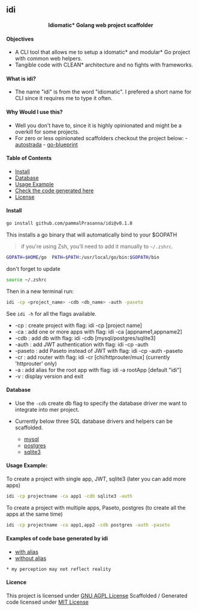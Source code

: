 <h2>idi</h2> 
<div style="text-align: center;">
  <h4>
	Idiomatic* Golang web project scaffolder
  </h4>
</div>

<h4>Objectives</h4>

- A CLI tool that allows me to setup a idomatic* and modular* Go project with common web helpers.
- Tangible code with CLEAN* architecture and no fights with frameworks.
  
<h4> What is idi?</h4>

- The name "idi" is from the word "idiomatic". I prefered a short name for CLI since it requires me to type it often.


<h4>Why Would I use this?</h4>

- Well you don't have to, since it is highly opinionated and might be a overkill for some projects.
- For zero or less opinionated scaffolders checkout the project below:
      - [autostrada](autostrada.dev) 
      - [go-blueprint](https://github.com/Melkeydev/go-blueprint) 
  

<h4>Table of Contents</h4>

- [Install](#install)
- [Database](#database-support)
- [Usage Example](#usage-example)
- [Check the code generated here](#gen-code)
- [License](#license)

<a id="install"></a>
<h4>
  Install
</h4>

```bash
go install github.com/pammalPrasanna/idi@v0.1.8
```

This installs a go binary that will automatically bind to your $GOPATH

> if you're using Zsh, you’ll need to add it manually to `~/.zshrc`.

```bash
GOPATH=$HOME/go  PATH=$PATH:/usr/local/go/bin:$GOPATH/bin
```

don't forget to update

```bash
source ~/.zshrc
```

Then in a new terminal run:

```bash
idi -cp <project_name> -cdb <db_name> -auth -paseto
```

See `idi -h` for all the flags available.

-  -cp : create project with flag: idi -cp [project name]
-  -ca : add one or more apps with flag: idi -ca [appname1,appname2]
-  -cdb : add db with flag: idi -cdb [mysql/postgres/sqlite3]
-  -auth : add JWT authentication with flag: idi -cp -auth
-  -paseto : add Paseto instead of JWT with flag: idi -cp -auth -paseto
-  -cr : add router with flag: idi -cr [chi/httprouter/mux] (currently 'httprouter' only)
-  -a : add alias for the root app with flag: idi -a rootApp [default "idi"]
-  -v :   display version and exit

<a id="database-support"></a>

<h4>
  Database 
</h4>

- Use the `-cdb` create db flag to specify the database driver me want to integrate into mer project.
- Currently below three SQL database drivers and helpers can be scaffolded.

  - [mysql](https://github.com/go-sql-driver/mysql)
  - [postgres](https://github.com/jackc/pgx/)
  - [sqlite3](https://github.com/mattn/go-sqlite3)


<a id="usage-example"></a>
<h4>
  Usage Example: 
</h4>

To create a project with single app, JWT, sqlite3 (later you can add more apps)
```bash
idi -cp projectname -ca app1 -cdb sqlite3 -auth
```
To create a project with multiple apps, Paseto, postgres (to create all the apps at the same time)
```bash
idi -cp projectname -ca app1,app2 -cdb postgres -auth -paseto
```

<a id="gen-code"></a>
<h4>
  Examples of code base generated by idi
</h4>

- [with alias](https://github.com/pammalPrasanna/idi/tree/main/examples/with-alias)
- [without alias](https://github.com/pammalPrasanna/idi/tree/main/examples/without-alias)


```* my perception may not reflect reality```


<a id="license"></a>
<h4>
  Licence
</h4>

This project is licensed under [GNU AGPL License](./LICENSE)
Scaffolded / Generated code licensed under [MIT License](https://opensource.org/license/mit)